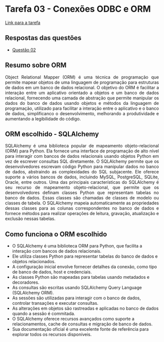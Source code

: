 # Tarefa 03 - Conexões ODBC e ORM

[Link para a tarefa](https://docs.google.com/document/d/1pEhJvmaZb_QBZvUhxBW_p1bHIv3mayhIpQIwG9OLsj4/edit)

## Respostas das questões

- [Questão 02](/tarefas/t03/app/api/routes/odbc.py)

## Resumo sobre ORM
<p align = justify>
Object Relational Mapper (ORM) é uma técnica de programação que permite mapear objetos de uma linguagem de programação para estruturas de dados em um banco de dados relacional. O objetivo do ORM é facilitar a interação entre um aplicativo orientado a objetos e um banco de dados relacional, fornecendo uma camada de abstração que permite manipular os dados do banco de dados usando objetos e métodos da linguagem de programação, utilizado para facilitar a interação entre o aplicativo e o banco de dados, simplificanco o desenvolvimento, melhorando a produtividade e aumentando a legibilidade do código.
</p>

## ORM escolhido - SQLAlchemy
<p align = justify>
SQLAlchemy é uma biblioteca popular de mapeamento objeto-relacional (ORM) para Python. Ela fornece uma interface de programação de alto nível para interagir com bancos de dados relacionais usando objetos Python em vez de escrever consultas SQL diretamente. O SQLAlchemy permite que os desenvolvedores escrevam código Python para manipular dados no banco de dados, abstraindo as complexidades do SQL subjacente. Ele oferece suporte a vários bancos de dados, incluindo MySQL, PostgreSQL, SQLite, Oracle, entre outros. Uma das principais características do SQLAlchemy é seu recurso de mapeamento objeto-relacional, que permite que os desenvolvedores definam classes Python que representam tabelas no banco de dados. Essas classes são chamadas de classes de modelo ou classes de tabela. O SQLAlchemy mapeia automaticamente as propriedades dessas classes para as colunas correspondentes no banco de dados e fornece métodos para realizar operações de leitura, gravação, atualização e exclusão nessas tabelas.
</p>

##  Como funciona o ORM escolhido
- O SQLAlchemy é uma biblioteca ORM para Python, que facilita a interação com bancos de dados relacionais.
- Ele utiliza classes Python para representar tabelas do banco de dados e objetos relacionados.
- A configuração inicial envolve fornecer detalhes da conexão, como tipo de banco de dados, host e credenciais.
- As classes Python são mapeadas para tabelas usando metadados e decoradores.
- As consultas são escritas usando SQLAlchemy Query Language (SQLAlchemy ORM).
- As sessões são utilizadas para interagir com o banco de dados, controlar transações e executar consultas.
- As alterações em objetos são rastreadas e aplicadas no banco de dados quando a sessão é commitada.
- O SQLAlchemy oferece recursos avançados como suporte a relacionamentos, cache de consultas e migração de banco de dados.
- Sua documentação oficial é uma excelente fonte de referência para explorar todos os recursos disponíveis. 
